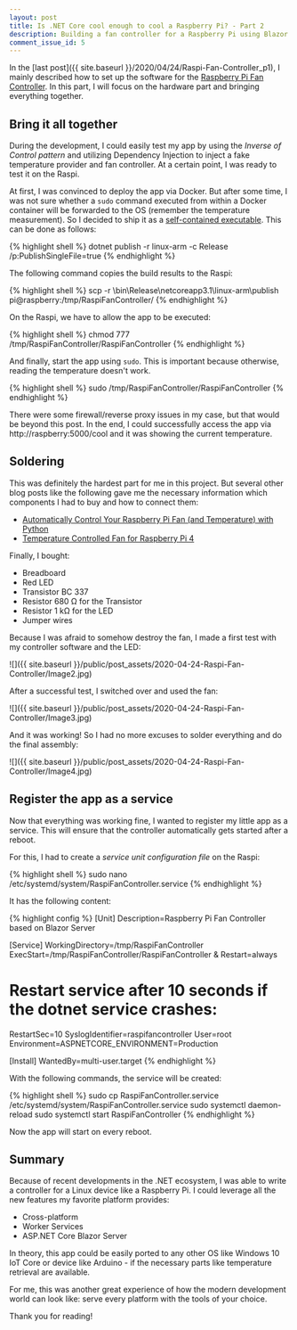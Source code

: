 ```yaml
---
layout: post
title: Is .NET Core cool enough to cool a Raspberry Pi? - Part 2
description: Building a fan controller for a Raspberry Pi using Blazor Server
comment_issue_id: 5
---
```


In the [last post]({{ site.baseurl }}/2020/04/24/Raspi-Fan-Controller_p1), I mainly described how to set up the software for the [Raspberry Pi Fan Controller](https://github.com/mu88/RaspiFanController). In this part, I will focus on the hardware part and bringing everything together.


## Bring it all together

During the development, I could easily test my app by using the *Inverse of Control pattern*  and utilizing Dependency Injection to inject a fake temperature provider and fan controller. At a certain point, I was ready to test it on the Raspi.

At first, I was convinced to deploy the app via Docker. But after some time, I was not sure whether a `sudo` command  executed from within a Docker container will be forwarded to the OS (remember the temperature measurement). So I decided to ship it as a [self-contained executable](https://docs.microsoft.com/en-us/dotnet/core/deploying/#publish-self-contained). This can be done as follows:

{% highlight shell %}
dotnet publish -r linux-arm -c Release /p:PublishSingleFile=true
{% endhighlight %}

The following command copies the build results to the Raspi:

{% highlight shell %}
scp -r \bin\Release\netcoreapp3.1\linux-arm\publish pi@raspberry:/tmp/RaspiFanController/
{% endhighlight %}

On the Raspi, we have to allow the app to be executed:

{% highlight shell %}
chmod 777 /tmp/RaspiFanController/RaspiFanController
{% endhighlight %}

And finally, start the app using `sudo`. This is important because otherwise, reading the temperature doesn't work.

{% highlight shell %}
sudo /tmp/RaspiFanController/RaspiFanController
{% endhighlight %}

There were some firewall/reverse proxy issues in my case, but that would be beyond this post. In the end, I could successfully access the app via http://raspberry:5000/cool and it was showing the current temperature.


## Soldering

This was definitely the hardest part for me in this project. But several other blog posts like the following gave me the necessary information which components I had to buy and how to connect them:

* [Automatically Control Your Raspberry Pi Fan (and Temperature) with Python](https://howchoo.com/g/ote2mjkzzta/control-raspberry-pi-fan-temperature-python)
* [Temperature Controlled Fan for Raspberry Pi 4](https://fizzy.cc/raspberry-pi-fan/)

Finally, I bought:

* Breadboard
* Red LED
* Transistor BC 337
* Resistor 680 Ω for the Transistor
* Resistor 1 kΩ for the LED
* Jumper wires

Because I was afraid to somehow destroy the fan, I made a first test with my controller software and the LED:

![]({{ site.baseurl }}/public/post_assets/2020-04-24-Raspi-Fan-Controller/Image2.jpg)

After a successful test, I switched over and used the fan:

![]({{ site.baseurl }}/public/post_assets/2020-04-24-Raspi-Fan-Controller/Image3.jpg)

And it was working! So I had no more excuses to solder everything and do the final assembly:

![]({{ site.baseurl }}/public/post_assets/2020-04-24-Raspi-Fan-Controller/Image4.jpg)


## Register the app as a service

Now that everything was working fine, I wanted to register my little app as a service. This will ensure that the controller automatically gets started after a reboot.

For this, I had to create a *service unit configuration file*  on the Raspi:

{% highlight shell %}
sudo nano /etc/systemd/system/RaspiFanController.service
{% endhighlight %}

It has the following content:

{% highlight config %}
[Unit]
Description=Raspberry Pi Fan Controller based on Blazor Server

[Service]
WorkingDirectory=/tmp/RaspiFanController
ExecStart=/tmp/RaspiFanController/RaspiFanController &
Restart=always
# Restart service after 10 seconds if the dotnet service crashes:
RestartSec=10
SyslogIdentifier=raspifancontroller
User=root
Environment=ASPNETCORE_ENVIRONMENT=Production

[Install]
WantedBy=multi-user.target
{% endhighlight %}

With the following commands, the service will be created:

{% highlight shell %}
sudo cp RaspiFanController.service /etc/systemd/system/RaspiFanController.service
sudo systemctl daemon-reload
sudo systemctl start RaspiFanController
{% endhighlight %}

Now the app will start on every reboot.


## Summary

Because of recent developments in the .NET ecosystem, I was able to write a controller for a Linux device like a Raspberry Pi. I could leverage all the new features my favorite platform provides:

* Cross-platform
* Worker Services
* ASP.NET Core Blazor Server

In theory, this app could be easily ported to any other OS like Windows 10 IoT Core or device like Arduino - if the necessary parts like temperature retrieval are available.

For me, this was another great experience of how the modern development world can look like: serve every platform with the tools of your choice.

Thank you for reading!
